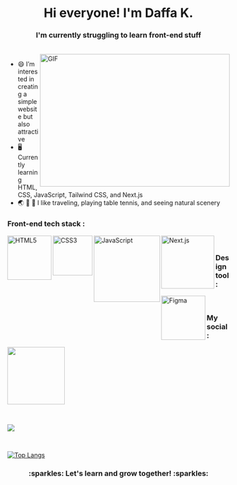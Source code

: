 <h1 align="center">Hi everyone! I'm Daffa K.</h1>
<h3 align="center">I'm currently struggling to learn front-end stuff</h3>
<br />
<img align="right" alt="GIF" width="430" height="300" src="https://github.com/abhisheknaiidu/abhisheknaiidu/blob/master/code.gif?raw=true" />

- :smile: I’m interested in creating a simple website but also attractive
- :desktop_computer:	 Currently learning HTML, CSS, JavaScript, Tailwind CSS, and Next.js
- :earth_asia: :ping_pong: :deciduous_tree: I like traveling, playing table tennis, and seeing natural scenery

<h3>Front-end tech stack :</h3>
<img align="left" alt="HTML5" width="100px" src="https://img.shields.io/badge/html5-%23E34F26.svg?style=for-the-badge&logo=html5&logoColor=white" />
<img align="left" alt="CSS3" width="90px" src="https://img.shields.io/badge/css3-%231572B6.svg?style=for-the-badge&logo=css3&logoColor=white" />
<img align="left" alt="JavaScript" width="150px" src="https://img.shields.io/badge/javascript-%23323330.svg?style=for-the-badge&logo=javascript&logoColor=%23F7DF1E" />
<img align="left" alt="Next.js" width="120px" src="https://img.shields.io/badge/next.js-000000?style=for-the-badge&logo=nextdotjs&logoColor=white" />

                                                                                                                                            
<br />
<h3>Design tool :</h3>
<img align="left" alt="Figma" width="100px" src="https://img.shields.io/badge/figma-%23F24E1E.svg?style=for-the-badge&logo=figma&logoColor=white" />

<br />

<h3>My social :</h3>

[<img width="130px" src="https://img.shields.io/badge/LinkedIn-0077B5?style=for-the-badge&logo=linkedin&logoColor=white">](https://www.linkedin.com/in/daffa-kamal-606973221)

  
<br />

<p><img src="https://github-readme-stats.vercel.app/api?username=wannabegooddevv&theme=react&show_icons=true&locale=en"/></p>
  
<br />
  
[![Top Langs](https://github-readme-stats.vercel.app/api/top-langs/?username=wannabegooddevv&theme=react&layout=compact)](https://github.com/wannabegooddevv/github-readme-stats)

<h3 align="center">:sparkles: Let's learn and grow together! :sparkles:</h3>


<!---
wannabegooddevv/wannabegooddevv is a ✨ special ✨ repository because its `README.md` (this file) appears on your GitHub profile.
You can click the Preview link to take a look at your changes.
--->

